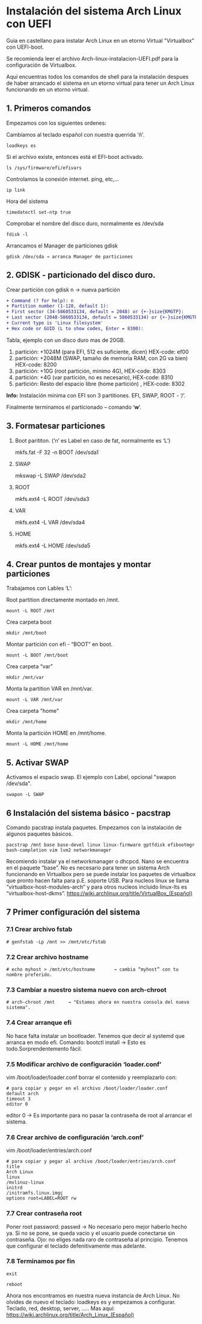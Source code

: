 # Instalación del sistema Arch Linux con UEFI
Guia en castellano para instalar Arch Linux en un etorno Virtual "Virtualbox" con UEFI-boot.

Se recomienda leer el archivo Arch-linux-instalacion-UEFI.pdf para la configuración de Virtualbox.

Aquí encuentras todos los comandos de shell para la instalación despues de haber arrancado el sistema en un etorno virtual para tener un Arch Linux funcionando en un etorno virtual.

## 1. Primeros comandos
Empezamos con los siguientes ordenes:

Cambiamos al teclado español con nuestra querrida 'ñ'.

    loadkeys es
    
Si el archivo existe, entonces está el EFI-boot activado.

    ls /sys/firmware/efi/efivars
    
Controlamos la conexión internet. ping, etc,...

    ip link
    
Hora del sistema
    
    timedatectl set-ntp true
   
Comprobar el nombre del disco duro, normalmente es /dev/sda  
   
    fdisk -l 
    
Arrancamos el Manager de particiones gdisk
        
    gdisk /dev/sda → arranca Manager de particiones



## 2. GDISK - particionado del disco duro.
Crear partición con gdisk
n → nueva partición
```diff
+ Command (? for help): n
+ Partition number (1-128, default 1):
+ First sector (34-5860533134, default = 2048) or {+-}size{KMGTP}:
+ Last sector (2048-5860533134, default = 5860533134) or {+-}size{KMGTP}:
+ Current type is 'Linux filesystem'
+ Hex code or GUID (L to show codes, Enter = 8300):

```

Tabla, ejemplo con un disco duro mas de 20GB. 
1. partición: +1024M (para EFI, 512 es suficiente, dicen) HEX-code: ef00
2. partición: +2048M (SWAP, tamaño de memoria RAM, con 2G va bien) HEX-code: 8200
3. partición: +10G   (root partición, minimo 4G), HEX-code: 8303
4. partición: +4G    (var partición, no es necesario), HEX-code: 8310
5. partición: Resto del espacio libre (home partición) , HEX-code: 8302
  
**Info:** Instalación mínima con EFI son 3 partitiones. EFI, SWAP, ROOT - ‘/’.

Finalmente terminamos el particionado – comando ‘**w**’.


## 3. Formatesar particiones
1. Boot parititon. (‘n’ es Label en caso de fat, normalmente es ‘L’)

    mkfs.fat -F 32 -n BOOT /dev/sda1
    
2. SWAP
    
    mkswap -L SWAP /dev/sda2
    
3. ROOT

    mkfs.ext4 -L ROOT /dev/sda3

4. VAR

    mkfs.ext4 -L VAR /dev/sda4

5. HOME
    
    mkfs.ext4 -L HOME /dev/sda5



## 4. Crear puntos de montajes y montar particiones
Trabajamos con Lables ‘L’:

Root partition directamente montado en /mnt.

    mount -L ROOT /mnt
    
Crea carpeta boot

    mkdir /mnt/boot        
   
Montar partición con efi - “BOOT” en boot.
    
    mount -L BOOT /mnt/boot
    
Crea carpeta “var”
    
    mkdir /mnt/var
    
Monta la partition VAR en /mnt/var.    

    mount -L VAR /mnt/var
    
Crea carpeta "home"

    mkdir /mnt/home     
    
Monta la partición HOME en /mnt/home.

    mount -L HOME /mnt/home 


## 5. Activar SWAP
Activamos el espacio swap. El ejemplo con Label, opcional "swapon /dev/sda".

    swapon -L SWAP
  
  
## 6 Instalación del sistema básico - pacstrap
  Comando pacstrap instala paquetes. Empezamos con la instalación de algunos paquetes básicos.
  
    pacstrap /mnt base base-devel linux linux-firmware gptfdisk efibootmgr bash-completion vim lvm2 networkmanager
  
  Recomiendo instalar ya el networkmanager o dhcpcd. Nano se encuentra en el paquete “base”.
  No es necesario para tener un sistema Arch funcionando en Virtualbox pero se puede instalar
  los paquetes de virtualbox que pronto hacen falta para p.E. soporte USB. Para nucleos linux
  se llama “virtualbox-host-modules-arch” y para otros nucleos incluido linux-lts es 
  “virtualbox-host-dkms”. https://wiki.archlinux.org/title/VirtualBox_(Español)
  

## 7 Primer configuración del sistema

  ### 7.1 Crear archivo fstab
    # genfstab -Lp /mnt >> /mnt/etc/fstab
 
  ### 7.2 Crear archivo hostname
    # echo myhost > /mnt/etc/hostname       → cambia “myhost” con tu nombre preferido.
    
  ### 7.3 Cambiar a nuestro sistema nuevo con arch-chroot
    # arch-chroot /mnt     → "Estamos ahora en nuestra consola del nuevo sistema".

  ### 7.4 Crear arranque efi
  No hace falta instalar un bootloader. Tenemos que decir al systemd que arranca en modo efi.
  Comando: bootctl install         → Esto es todo.Sorprendentemento fácil.

  ### 7.5 Modificar archivo de configuración ‘loader.conf’
  vim /boot/loader/loader.conf
  borrar el contenido y reemplazarlo con:
  
    # para copiar y pegar en el archivo /boot/loader/loader.conf
    default arch
    timeout 3
    editor 0
    
   editor 0 → Es importante para no pasar la contraseña de root al arrancar el sistema.
   
  ### 7.6 Crear archivo de configuración ‘arch.conf’
   vim /boot/loader/entries/arch.conf
  
    # para copiar y pegar al archivo /boot/loader/entries/arch.conf
    title
    Arch Linux
    linux
    /mvlinuz-linux
    initrd
    /initramfs.linux.imgç
    options root=LABEL=ROOT rw
    
  ### 7.7 Crear contraseña root
  Poner root password: passwd → No necesario pero mejor haberlo hecho ya.
  Si no se pone, se queda vacio y el usuario puede conectarse sin contraseña.
  Ojo: no eliges nada raro de contraseña al principio.
  Tenemos que configurar el teclado defenitivamente mas adelante.
  
  
  ### 7.8 Terminamos por fin
    
    exit
    
    reboot
 
  Ahora nos encontramos en nuestra nueva instancia de Arch Linux.
  No olvides de nuevo el teclado: loadkeys es y empezamos a configurar. Teclado, red, desktop, server, .....
  Mas aquí:
  https://wiki.archlinux.org/title/Arch_Linux_(Español)
  
  
 
